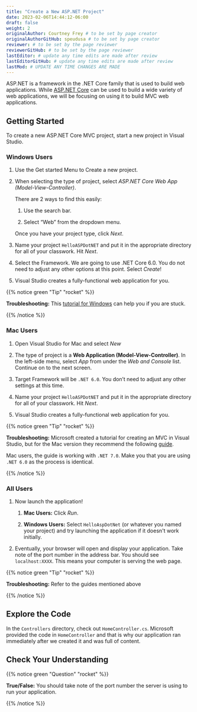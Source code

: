 ```yaml
---
title: "Create a New ASP.NET Project"
date: 2023-02-06T14:44:12-06:00
draft: false
weight: 2
originalAuthor: Courtney Frey # to be set by page creator
originalAuthorGitHub: speudusa # to be set by page creator
reviewer: # to be set by the page reviewer
reviewerGitHub: # to be set by the page reviewer
lastEditor: # update any time edits are made after review
lastEditorGitHub: # update any time edits are made after review
lastMod: # UPDATE ANY TIME CHANGES ARE MADE
---
```


ASP.NET is a framework in the .NET Core family that is used to build web applications. While [ASP.NET Core](https://learn.microsoft.com/en-us/aspnet/core/?view=aspnetcore-6.0) can be used to build a wide variety of web applications, we will be focusing on using it to build MVC web applications.

## Getting Started

To create a new ASP.NET Core MVC project, start a new project in Visual Studio.


### Windows Users

1. Use the Get started Menu to Create a new project.

1. When selecting the type of project, select *ASP.NET Core Web App (Model-View-Controller)*.

   There are 2 ways to find this easily:
      1. Use the search bar.

      1. Select “Web” from the dropdown menu.

   Once you have your project type, click *Next*.

1. Name your project `HelloASPDotNET` and put it in the appropriate directory for all of your classwork. Hit *Next*.

1. Select the Framework. We are going to use .NET Core 6.0. You do not need to adjust any other options at this point. Select *Create*!

1. Visual Studio creates a fully-functional web application for you.

{{% notice green "Tip" "rocket" %}} 

**Troubleshooting:**
This [tutorial for Windows](https://learn.microsoft.com/en-us/aspnet/core/tutorials/first-mvc-app/start-mvc?view=aspnetcore-6.0&tabs=visual-studio) can help you if you are stuck.

{{% /notice %}}

### Mac Users
1. Open Visual Studio for Mac and select  *New*

1. The type of project is a **Web Application (Model-View-Controller)**. In the left-side menu, select *App* from under the *Web and Console* list. Continue on to the next screen.

1. Target Framework will be `.NET 6.0`. You don’t need to adjust any other settings at this time.

1. Name your project `HelloASPDotNET` and put it in the appropriate directory for all of your classwork. Hit *Next*.

1. Visual Studio creates a fully-functional web application for you.

{{% notice green "Tip" "rocket" %}} 

**Troubleshooting:**
Microsoft created a tutorial for creating an MVC in Visual Studio, but for the Mac version they recommend the following [guide](https://learn.microsoft.com/en-us/aspnet/core/tutorials/first-mvc-app/start-mvc?view=aspnetcore-7.0&tabs=visual-studio-mac).

Mac users, the guide is working with `.NET 7.0`. Make you that you are using `.NET 6.0` as the process is identical.

{{% /notice %}}

### All Users

1. Now launch the application!

   1. **Mac Users:** Click *Run*.   

   1. **Windows Users:** Select `HelloAspDotNet` (or whatever you named your project) and try launching the application if it doesn't work initially.

1. Eventually, your browser will open and display your application. Take note of the port number in the address bar.  You should see `localhost:XXXX`. This means your computer is serving the web page.

{{% notice green "Tip" "rocket" %}} 

**Troubleshooting:**
Refer to the guides mentioned above

{{% /notice %}}

## Explore the Code
In the `Controllers` directory, check out `HomeController.cs`. Microsoft provided the code in `HomeController` and that is why our application ran immediately after we created it and was full of content.

## Check Your Understanding

{{% notice green  "Question" "rocket" %}} 

**True/False:** You should take note of the port number the server is using to run your application.

<!-- ans: True! It may not run at 5001 -->

{{% /notice %}}